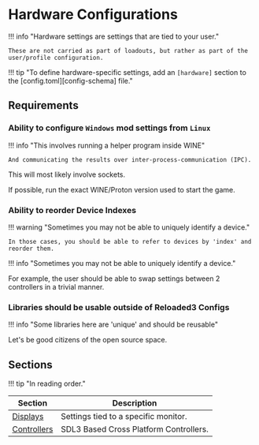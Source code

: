 # Hardware Configurations

!!! info "Hardware settings are settings that are tied to your user."

    These are not carried as part of loadouts, but rather as part of the user/profile configuration.

!!! tip "To define hardware-specific settings, add an `[hardware]` section to the [config.toml][config-schema] file."

## Requirements

### Ability to configure `Windows` mod settings from `Linux`

!!! info "This involves running a helper program inside WINE"

    And communicating the results over inter-process-communication (IPC).

This will most likely involve sockets.

If possible, run the exact WINE/Proton version used to start the game.

### Ability to reorder Device Indexes

!!! warning "Sometimes you may not be able to uniquely identify a device."

    In those cases, you should be able to refer to devices by 'index' and reorder them.

!!! info "Sometimes you may not be able to uniquely identify a device."

For example, the user should be able to swap settings between 2 controllers in a trivial manner.

### Libraries should be usable outside of Reloaded3 Configs

!!! info "Some libraries here are 'unique' and should be reusable"

Let's be good citizens of the open source space.

## Sections

!!! tip "In reading order."

| Section                               | Description                            |
| ------------------------------------- | -------------------------------------- |
| [Displays](./Displays.md)             | Settings tied to a specific monitor.   |
| [Controllers](./Controllers/About.md) | SDL3 Based Cross Platform Controllers. |